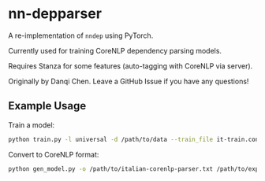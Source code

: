 # nn-depparser

A re-implementation of `nndep` using PyTorch.

Currently used for training CoreNLP dependency parsing models.

Requires Stanza for some features (auto-tagging with CoreNLP via server).

Originally by Danqi Chen. Leave a GitHub Issue if you have any questions!

## Example Usage

Train a model: 

```bash
python train.py -l universal -d /path/to/data --train_file it-train.conllu --dev_file it-dev.conllu --embedding_file /path/to/it-embeddings.txt --embedding_size 100 --random_seed 21 --learning_rate .005 --l2_reg .01 --epsilon .001 --optimizer adamw --save_path /path/to/experiment-dir --job_id experiment-name --corenlp_tags --corenlp_tag_lang italian --n_epoches 2000
```

Convert to CoreNLP format:

```bash
python gen_model.py -o /path/to/italian-corenlp-parser.txt /path/to/experiment-dir/experiment-name
```
